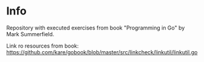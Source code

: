 # Info
Repository with executed exercises from book "Programming in Go" by Mark Summerfield.

Link ro resources from book: https://github.com/kare/gobook/blob/master/src/linkcheck/linkutil/linkutil.go